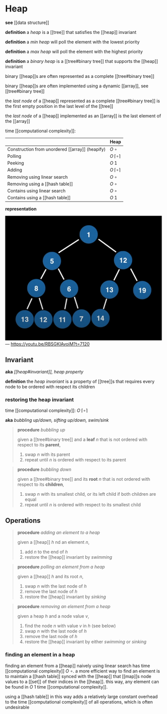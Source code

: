 # Heap

**see** [[data structure]]

**definition** a _heap_ is a [[tree]] that satisfies the [[heap]] invariant

**definition** a _min heap_ will poll the element with the lowest priority

**definition** a _max heap_ will poll the element with the highest priority

**definition** a _binary heap_ is a [[tree#binary tree]] that supports the [[heap]] invariant

binary [[heap]]s are often represented as a complete [[tree#binary tree]]

binary [[heap]]s are often implemented using a dynamic [[array]], see [[tree#binary tree]]

the _last node_ of a [[heap]] represented as a complete [[tree#binary tree]] is the first empty position in the last level of the [[tree]]

the _last node_ of a [[heap]] implemented as an [[array]] is the last element of the [[array]]

time [[computational complexity]]:

|                                                 | Heap                     |
| ----------------------------------------------- | ------------------------ |
| Construction from unordered [[array]] (heapify) | $O\ \circ$               |
| Polling                                         | $O\ \lceil \circ \rceil$ |
| Peeking                                         | $O\ 1$                   |
| Adding                                          | $O\ \lceil \circ \rceil$ |
| Removing using linear search                    | $O\ \circ$               |
| Removing using a [[hash table]]                 | $O\ \circ$               |
| Contains using linear search                    | $O\ \circ$               |
| Contains using a [[hash table]]                 | $O\ 1$                   |

**representation**

![](20220913201452.png) &mdash; <https://youtu.be/RBSGKlAvoiM?t=7120>

## Invariant

**aka** _[[heap#invariant]], heap property_

**definition** the _heap invariant_ is a property of [[tree]]s that requires every node to be ordered with respect its children

### restoring the heap invariant

time [[computational complexity]]: $O\ \lceil \circ \rceil$

**aka** _bubbling up/down, sifting up/down, swim/sink_

> **procedure** _bubbling up_
>
> given a [[tree#binary tree]] and a **leaf** $n$ that is not ordered with respect to its **parent**,
>
> 1. swap $n$ with its parent
> 2. repeat until $n$ is ordered with respect to its parent

> **procedure** _bubbling down_
>
> given a [[tree#binary tree]] and its **root** $n$ that is not ordered with respect to its **children**,
>
> 1. swap $n$ with its smallest child, or its left child if both children are equal
> 2. repeat until $n$ is ordered with respect to its smallest child

## Operations

> **procedure** _adding an element to a heap_
>
> given a [[heap]] $h$ nd an element $n$,
>
> 1. add $n$ to the end of $h$
> 2. restore the [[heap]] invariant by _swimming_

> **procedure** _polling an element from a heap_
>
> given a [[heap]] $h$ and its root $n$,
>
> 1. swap $n$ with the last node of $h$
> 2. remove the last node of $h$
> 3. restore the [[heap]] invariant by _sinking_

> **procedure** _removing an element from a heap_
>
> given a heap $h$ and a node value $v$,
>
> 1. find the node $n$ with value $v$ in $h$ (see below)
> 2. swap $n$ with the last node of $h$
> 3. remove the last node of $h$
> 4. restore the [[heap]] invariant by either _swimming_ or _sinking_

### finding an element in a heap

finding an element from a [[heap]] naively using linear search has time [[computational complexity]] $O\ \circ$. a more efficient way to find an element is to maintain a [[hash table]] synced with the [[heap]] that [[map]]s node values to a [[set]] of their indices in the [[heap]]. this way, any element can be found in $O\ 1$ time [[computational complexity]].

using a [[hash table]] in this way adds a relatively large constant overhead to the time [[computational complexity]] of all operations, which is often undesirable
